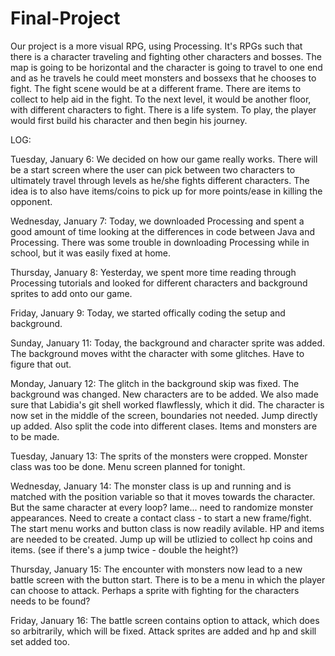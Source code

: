 # Final-Project
Our project is a more visual RPG, using Processing. It's RPGs such that there is a character traveling and fighting other characters and bosses. The map is going to be horizontal and the character is going to travel to one end and as he travels he could meet monsters and bossexs that he chooses to fight. The fight scene would be at a different frame. There are items to collect to help aid in the fight. To the next level, it would be another floor, with different characters to fight. There is a life system. 
To play, the player would first build his character and then begin his journey. 

LOG:

Tuesday, January 6: We decided on how our game really works. There will be a start screen where the user can pick between two characters to ultimately travel through levels as he/she fights different characters. The idea is to also have items/coins to pick up for more points/ease in killing the opponent. 

Wednesday, January 7: Today, we downloaded Processing and spent a good amount of time looking at the differences in code between Java and Processing. There was some trouble in downloading Processing while in school, but it was easily fixed at home. 

Thursday, January 8: Yesterday, we spent more time reading through Processing tutorials and looked for different characters and background sprites to add onto our game. 

Friday, January 9: Today, we started offically coding the setup and background. 

Sunday, January 11: Today, the background and character sprite was added. The background moves witht the character with some glitches. Have to figure that out. 

Monday, January 12: The glitch in the background skip was fixed. The background was changed. New characters are to be added. We also made sure that Labidia's git shell worked flawflessly, which it did. The character is now set in the middle of the screen, boundaries not needed. Jump directly up added. Also split the code into different clases. Items and monsters are to be made. 

Tuesday, January 13: The sprits of the monsters were cropped. Monster class was too be done. Menu screen planned for tonight. 

Wednesday, January 14: The monster class is up and running and is matched with the position variable so that it moves towards the character. But the same character at every loop? lame... need to randomize monster appearances. Need to create a contact class - to start a new frame/fight. The start menu works and button class is now readily avilable. HP and items are needed to be created. Jump up will be utlizied to collect hp coins and items. (see if there's a jump twice - double the height?)

Thursday, January 15: The encounter with monsters now lead to a new battle screen with the button start. There is to be a menu in which the player can choose to attack. Perhaps a sprite with fighting for the characters needs to be found? 

Friday, January 16: The battle screen contains option to attack, which does so arbitrarily, which will be fixed. Attack sprites are added and hp and skill set added too. 
